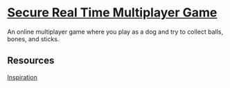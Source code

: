 # [Secure Real Time Multiplayer Game](https://www.freecodecamp.org/learn/information-security/information-security-projects/secure-real-time-multiplayer-game)

An online multiplayer game where you play as a dog and try to collect balls, bones, and sticks.

## Resources

[Inspiration](https://github.com/pinglu85/fcc-secure-real-time-multiplayer-game)
